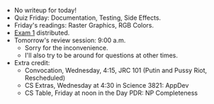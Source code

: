 * No writeup for today!
* Quiz Friday: Documentation, Testing, Side Effects.
* Friday's readings: Raster Graphics, RGB Colors.
* [Exam 1](../assignments/exam.01.html) distributed.
* Tomorrow's review session: 9:00 a.m.
    * Sorry for the inconvenience.
    * I'll also try to be around for questions at other times.
* Extra credit: 
    * Convocation, Wednesday, 4:15, JRC 101 (Putin and Pussy Riot, Rescheduled)
    * CS Extras, Wednesday at 4:30 in Science 3821: AppDev
    * CS Table, Friday at noon in the Day PDR: NP Completeness
